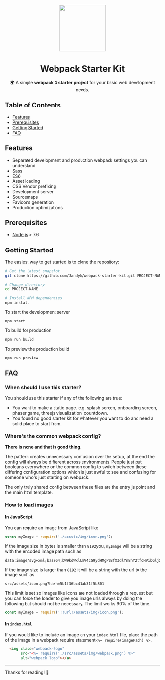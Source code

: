 <div  align="center">
<img  width="150"  height="150"  src="http://funkyimg.com/i/2RrmN.png">
<h1>Webpack Starter Kit</h1>
<p>
🌍 A simple <strong>webpack 4 starter project</strong> for your basic web development needs.
</p>
</div>

## Table of Contents

- [Features](#features)
- [Prerequisites](#prerequisites)
- [Getting Started](#getting-started)
- [FAQ](#faq)

## Features

* Separated development and production webpack settings you can understand
* Sass
* ES6
* Asset loading
* CSS Vendor prefixing
* Development server
* Sourcemaps
* Favicons generation
* Production optimizations

## Prerequisites

* [Node.js](https://nodejs.org) > 7.6

## Getting Started

The easiest way to get started is to clone the repository:

```bash
# Get the latest snapshot
git clone https://github.com/Jandyk/webpack-starter-kit.git PROJECT-NAME

# Change directory
cd PROJECT-NAME

# Install NPM dependencies
npm install
```

To start the development server

```bash
npm start
```

To build for production

```bash
npm run build
```

To preview the production build
```bash
npm run preview
```

## FAQ

### When should I use this starter?

You should use this starter if any of the following are true:

* You want to make a static page. e.g. splash screen, onboarding screen, phaser game, threejs visualization, countdown.
* You found no good starter kit for whatever you want to do and need a solid place to start from.

### Where's the common webpack config?

**There is none and that is good thing.**

The pattern creates unnecessary confusion over the setup, at the end the config will always be different across environments.
People just put booleans everywhere on the common config to switch between these differing configuration options which is just awful to see and confusing for someone who's just starting on webpack.

The only truly shared config between these files are the entry js point and the main html template.

### How to load images

#### In JavaScript

You can require an image from JavaScript like
```js
const myImage = require('./assets/img/icon.png');
```

If the image size in bytes is smaller than `8192`you, `myImage` will be a string with the encoded image path such as 
```
data:image/svg+xml;base64,bW9kdWxlLmV4cG9ydHMgPSBfX3dlYnBhY2tfcHVibGljX3BhdGhfXyArICJhc3NldHMvaW1hZ2VzL3RpY2stQ3lydkhSdi5zdmciOw==
```
If the image size is larger than `8192` it will be a string with the url to the image such as 
```
src/assets/icon.png?hash=5b1f36bc41ab31f5b801
```

This limit is set so images like icons are not loaded through a request but you can force the loader to give you image urls always by doing the following but should not be necessary. The limit works 90% of the time.
```js
const myImage = require('!!url!/assets/img/icon.png');
```

#### In `index.html`

If you would like to include an image on your `index.html` file, place the path of the image in a webpack require statement`<%= require(imagePath) %>`.

```html
  <img class="webpack-logo"
       src="<%= require('./src/assets/img/webpack.png') %>"
       alt="webpack logo"></a>
```

---
Thanks for reading! 🙏
